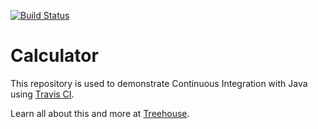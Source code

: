 [![Build Status](https://travis-ci.org/cguo3/java-calculator.svg?branch=master)](https://travis-ci.org/cguo3/java-calculator)

# Calculator

This repository is used to demonstrate Continuous Integration with Java using [Travis CI](http://travis-ci.org).

Learn all about this and more at [Treehouse](https://teamtreehouse.com).